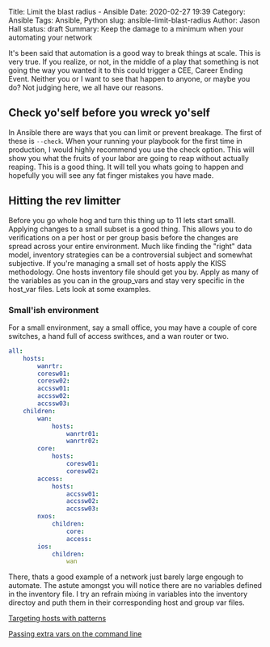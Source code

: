 Title: Limit the blast radius - Ansible
Date: 2020-02-27 19:39
Category: Ansible
Tags: Ansible, Python
slug: ansible-limit-blast-radius
Author: Jason Hall
status: draft
Summary: Keep the damage to a minimum when your automating your network

It's been said that automation is a good way to break things at scale. This is very true. If you realize, or not, in the middle of a play that something is not going the way you wanted it to this could trigger a CEE, Career Ending Event.  Neither you or I want to see that happen to anyone, or maybe you do? Not judging here, we all have our reasons.

## Check yo'self before you wreck yo'self
In Ansible there are ways that you can limit or prevent breakage.  The first of these is `--check`.  When your running your playbook for the first time in production, I would highly recommend you use the check option.  This will show you what the fruits of your labor are going to reap without actually reaping.  This is a good thing. It will tell you whats going to happen and hopefully you will see any fat finger mistakes you have made.

## Hitting the rev limitter
Before you go whole hog and turn this thing up to 11 lets start smalll.  Applying changes to a small subset is a good thing.  This allows you to do verifications on a per host or per group basis before the changes are spread across your entire environment.  Much like finding the "right" data model, inventory strategies can be a controversial subject and somewhat subjective.  If you're managing a small set of hosts apply the KISS methodology.  One hosts inventory file should get you by. Apply as many of the variables as you can in the group\_vars and stay very specific in the host\_var files. Lets look at some examples.

### Small'ish environment
For a small environment, say a small office, you may have a couple of core switches, a hand full of access swithces, and a wan router or two.
```yaml
all:
    hosts:
        wanrtr:
        coresw01:
        coresw02:
        accssw01:
        accssw02:
        accssw03:
    children:
        wan:
            hosts:
                wanrtr01:
                wanrtr02:
        core:
            hosts:
                coresw01:
                coresw02:
        access:
            hosts:
                accssw01:
                accssw02:
                accssw03:
        nxos:
            children:
                core:
                access:
        ios:
            children:
                wan
```
There, thats a good example of a network just barely large engough to automate.  The astute amongst you will notice there are no variables defined in the inventory file.  I try an refrain mixing in variables into the inventory directoy and puth them in their corresponding host and group var files.


[Targeting hosts with patterns](https://docs.ansible.com/ansible/latest/user_guide/intro_patterns.html)

[Passing extra vars on the command line](https://docs.ansible.com/ansible/latest/user_guide/playbooks_variables.html#passing-variables-on-the-command-line)
